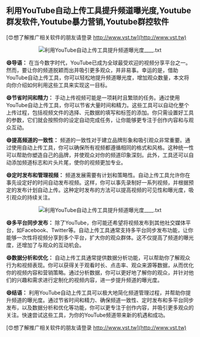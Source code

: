 ## **利用YouTube自动上传工具提升频道曝光度,Youtube群发软件,Youtube暴力营销,Youtube群控软件**

[😍想了解推广相关软件的朋友请登录 http://www.vst.tw](http://www.vst.tw)

 <center><img src="https://vst.tw/MP4/tuiguang/png/5.png" alt="利用YouTube自动上传工具提升频道曝光度____.txt"></center>

**😄导语：**
在当今数字时代，YouTube已成为全球最受欢迎的视频分享平台之一。然而，要让你的频道脱颖而出并吸引更多观众，并非易事。幸运的是，借助YouTube自动上传工具，你可以轻松地提升频道曝光度，增加观众数量，本文将向你介绍如何利用这些工具来实现这一目标。

**😄节省时间和精力：**
手动上传视频可能是一项耗时且繁琐的任务。通过使用YouTube自动上传工具，你可以节省大量时间和精力。这些工具可以自动化整个上传过程，包括视频文件的选择、元数据的填写和标签的添加。你只需设置好工具的参数，它们就会按照你的设定自动完成任务，让你能够更专注于创作内容和与观众互动。

**😄提高频道的一致性：**
频道的一致性对于建立品牌形象和吸引观众非常重要。通过使用自动上传工具，你可以确保所有视频都遵循相同的格式和风格。这种统一性可以帮助你塑造自己的品牌，并使观众对你的频道印象深刻。此外，工具还可以自动添加频道标志和片头片尾，使你的视频更加专业。

**😄定时发布和管理视频：**
频道发展需要有计划和策略性。自动上传工具允许你在事先设定好的时间自动发布视频。这样，你可以事先录制好一系列视频，并根据预定的发布计划自动上传。这种定时发布的方法可以提高视频的可见性和曝光度，吸引观众的持续关注。

 <center><img src="https://vst.tw/MP4/tuiguang/png/4.png" alt="利用YouTube自动上传工具提升频道曝光度____.txt"></center>

**😄多平台同步发布：**
除了YouTube，你可能还希望将视频发布到其他社交媒体平台，如Facebook、Twitter等。自动上传工具通常支持多平台同步发布功能，让你能够一次性将视频分享到多个平台，扩大你的观众群体。这不仅提高了频道的曝光度，还增加了与观众的互动机会。

**😄数据分析和优化：**
自动上传工具通常提供数据分析功能，可以帮助你了解观众行为和视频表现。你可以获得关于观看时长、点击率、观众来源等数据，从而优化你的视频内容和营销策略。通过分析数据，你可以更好地了解你的观众，并针对他们的兴趣和需求进行定制化的视频内容，进一步提升频道的曝光度。

**😄结语：**
利用YouTube自动上传工具可以极大地简化频道管理过程，并帮助你提升频道的曝光度。通过节省时间和精力、确保频道一致性、定时发布和多平台同步发布，以及数据分析和优化等功能，你可以更专注于创作内容，并吸引更多观众的关注。快速尝试这些工具，为你的YouTube频道带来新的机遇和成功。

[😍想了解推广相关软件的朋友请登录 http://www.vst.tw](http://www.vst.tw)



